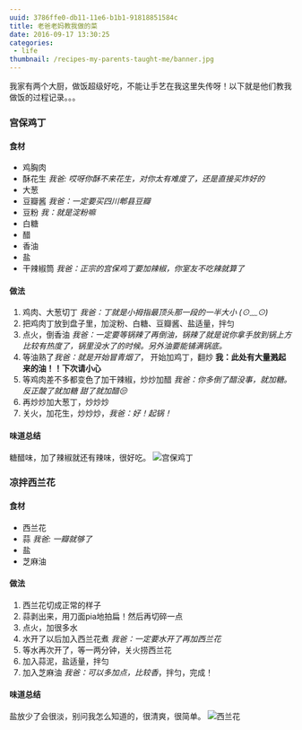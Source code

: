 ```yaml
---
uuid: 3786ffe0-db11-11e6-b1b1-91818851584c
title: 老爸老妈教我做的菜
date: 2016-09-17 13:30:25
categories: 
 - life
thumbnail: /recipes-my-parents-taught-me/banner.jpg
---
```


我家有两个大厨，做饭超级好吃，不能让手艺在我这里失传呀！以下就是他们教我做饭的过程记录。。。

### 宫保鸡丁

#### 食材

* 鸡胸肉
* 酥花生 *我爸: 哎呀你酥不来花生，对你太有难度了，还是直接买炸好的*
* 大葱
* 豆瓣酱 *我爸：一定要买四川郫县豆瓣*
* 豆粉 *我：就是淀粉嘛*
* 白糖
* 醋
* 香油
* 盐
* 干辣椒筒 *我爸：正宗的宫保鸡丁要加辣椒，你室友不吃辣就算了*

#### 做法

1. 鸡肉、大葱切丁 *我爸：丁就是小拇指最顶头那一段的一半大小 (⊙﹏⊙)*
1. 把鸡肉丁放到盘子里，加淀粉、白糖、豆瓣酱、盐适量，拌匀
1. 点火，倒香油 *我爸：一定要等锅辣了再倒油，锅辣了就是说你拿手放到锅上方比较有热度了，锅里没水了的时候。另外油要能铺满锅底。*
1. 等油熟了*我爸：就是开始冒青烟了*， 开始加鸡丁，翻炒 **我：此处有大量溅起来的油！！下次请小心**
1. 等鸡肉差不多都变色了加干辣椒，炒炒加醋 *我爸：你多倒了醋没事，就加糖。反正酸了就加糖 甜了就加醋😒*
1. 再炒炒加大葱丁，炒炒炒
1. 关火，加花生，炒炒炒，*我爸：好！起锅！* 

#### 味道总结

糖醋味，加了辣椒就还有辣味，很好吃。
![宫保鸡丁](gbjd.jpg)

### 凉拌西兰花

#### 食材

* 西兰花
* 蒜 *我爸: 一瓣就够了*
* 盐
* 芝麻油 

#### 做法

1. 西兰花切成正常的样子
1. 蒜剥出来，用刀面pia地拍扁！然后再切碎一点
1. 点火，加很多水 
1. 水开了以后加入西兰花煮 *我爸：一定要水开了再加西兰花*
1. 等水再次开了，等一两分钟，关火捞西兰花
1. 加入蒜泥，盐适量，拌匀
1. 加入芝麻油 *我爸：可以多加点，比较香*，拌匀，完成！ 

#### 味道总结

盐放少了会很淡，别问我怎么知道的，很清爽，很简单。
![西兰花](broccoli.jpg)


